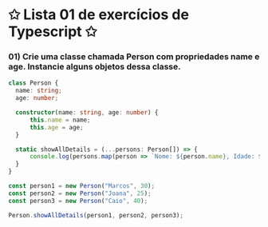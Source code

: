 # ✩ Lista 01 de exercícios de Typescript ✩
### 01) Crie uma classe chamada Person com propriedades name e age. Instancie alguns objetos dessa classe.
````typescript
class Person {
  name: string;
  age: number;

  constructor(name: string, age: number) {
      this.name = name;
      this.age = age;
  }

  static showAllDetails = (...persons: Person[]) => {
      console.log(persons.map(person => `Nome: ${person.name}, Idade: ${person.age}`).join(' | '));
  }
}

const person1 = new Person("Marcos", 30);
const person2 = new Person("Joana", 25);
const person3 = new Person("Caio", 40);

Person.showAllDetails(person1, person2, person3);
````
